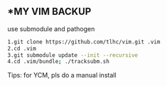 *MY VIM BACKUP
---

use submodule and pathogen

``` bash
1.git clone https://github.com/tlhc/vim.git .vim
2.cd .vim
3.git submodule update --init --recursive
4.cd .vim/bundle; ./tracksubm.sh
```

Tips: for YCM, pls do a manual install
